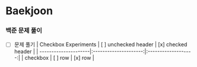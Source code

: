 # Baekjoon
### 백준 문제 풀이
- [ ] 문제 풀기
| Checkbox Experiments | [ ] unchecked header  | [x] checked header  |
| ---------------------|:---------------------:|:-------------------:|
| checkbox             | [ ] row               | [x] row             |
